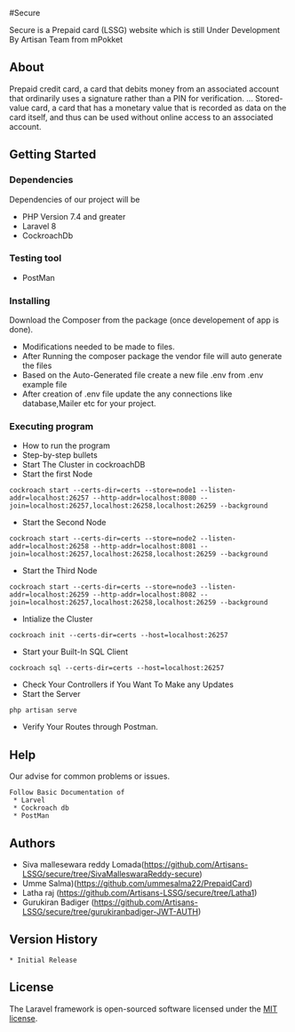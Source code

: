  #Secure

Secure is a Prepaid card (LSSG) website which is still Under Development By Artisan Team from mPokket

## About 

Prepaid credit card, a card that debits money from an associated account that ordinarily uses a signature rather than a PIN for verification. ... Stored-value card, a card that has a monetary value that is recorded as data on the card itself, and thus can be used without online access to an associated account.
## Getting Started


### Dependencies

Dependencies of our project will be
* PHP Version 7.4 and greater
* Laravel 8
* CockroachDb

### Testing tool
* PostMan

### Installing

Download the Composer from the package (once developement of app is done).
* Modifications needed to be made to files.
* After Running the composer package  the vendor file will auto generate the files
* Based on the Auto-Generated file create a new file .env from .env example file
* After creation of .env file update the any connections like database,Mailer etc  for your project.

### Executing program

* How to run the program
* Step-by-step bullets
* Start The Cluster in cockroachDB
* Start the first Node
```
cockroach start --certs-dir=certs --store=node1 --listen-addr=localhost:26257 --http-addr=localhost:8080 --join=localhost:26257,localhost:26258,localhost:26259 --background
```
* Start  the Second Node
```
cockroach start --certs-dir=certs --store=node2 --listen-addr=localhost:26258 --http-addr=localhost:8081 --join=localhost:26257,localhost:26258,localhost:26259 --background
```
* Start the Third Node
```
cockroach start --certs-dir=certs --store=node3 --listen-addr=localhost:26259 --http-addr=localhost:8082 --join=localhost:26257,localhost:26258,localhost:26259 --background
```
* Intialize the Cluster
```
cockroach init --certs-dir=certs --host=localhost:26257
```
* Start your Built-In SQL Client
```
cockroach sql --certs-dir=certs --host=localhost:26257
```
* Check Your Controllers if You Want To Make any Updates
* Start the Server
```
php artisan serve
```
* Verify Your Routes through Postman.
## Help

Our advise for common problems or issues.
```
Follow Basic Documentation of 
 * Larvel
 * Cockroach db
 * PostMan
```
## Authors

* Siva mallesewara reddy Lomada(https://github.com/Artisans-LSSG/secure/tree/SivaMalleswaraReddy-secure)
* Umme Salma)(https://github.com/ummesalma22/PrepaidCard)
* Latha raj (https://github.com/Artisans-LSSG/secure/tree/Latha1)
* Gurukiran Badiger (https://github.com/Artisans-LSSG/secure/tree/gurukiranbadiger-JWT-AUTH)

## Version History

    * Initial Release
## License

The Laravel framework is open-sourced software licensed under the [MIT license](https://opensource.org/licenses/MIT).
